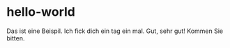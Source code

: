 # hello-world
Das ist eine Beispil.
Ich fick dich ein tag ein mal.
Gut, sehr gut!
Kommen Sie bitten.
